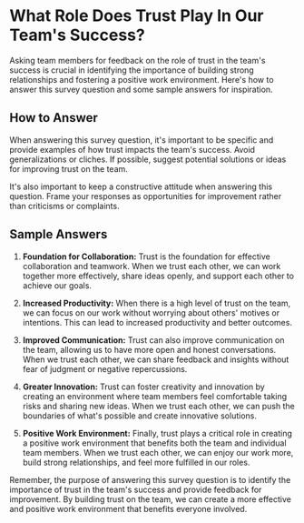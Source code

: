What Role Does Trust Play In Our Team's Success?
=======================================================================

Asking team members for feedback on the role of trust in the team's success is crucial in identifying the importance of building strong relationships and fostering a positive work environment. Here's how to answer this survey question and some sample answers for inspiration.

How to Answer
-------------

When answering this survey question, it's important to be specific and provide examples of how trust impacts the team's success. Avoid generalizations or cliches. If possible, suggest potential solutions or ideas for improving trust on the team.

It's also important to keep a constructive attitude when answering this question. Frame your responses as opportunities for improvement rather than criticisms or complaints.

Sample Answers
--------------

1. **Foundation for Collaboration:** Trust is the foundation for effective collaboration and teamwork. When we trust each other, we can work together more effectively, share ideas openly, and support each other to achieve our goals.

2. **Increased Productivity:** When there is a high level of trust on the team, we can focus on our work without worrying about others' motives or intentions. This can lead to increased productivity and better outcomes.

3. **Improved Communication:** Trust can also improve communication on the team, allowing us to have more open and honest conversations. When we trust each other, we can share feedback and insights without fear of judgment or negative repercussions.

4. **Greater Innovation:** Trust can foster creativity and innovation by creating an environment where team members feel comfortable taking risks and sharing new ideas. When we trust each other, we can push the boundaries of what's possible and create innovative solutions.

5. **Positive Work Environment:** Finally, trust plays a critical role in creating a positive work environment that benefits both the team and individual team members. When we trust each other, we can enjoy our work more, build strong relationships, and feel more fulfilled in our roles.

Remember, the purpose of answering this survey question is to identify the importance of trust in the team's success and provide feedback for improvement. By building trust on the team, we can create a more effective and positive work environment that benefits everyone involved.
